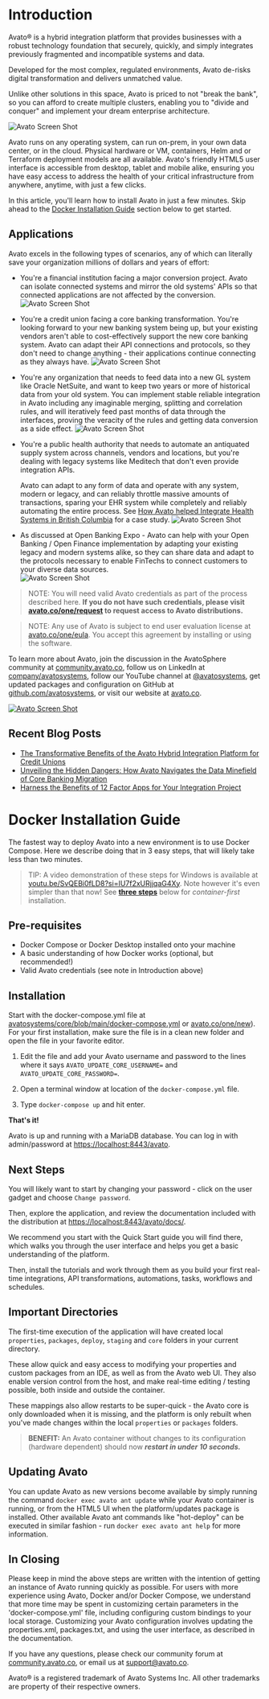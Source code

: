 # Introduction

Avato® is a hybrid integration platform that provides businesses with a robust technology foundation that securely, quickly, and simply integrates previously fragmented and incompatible systems and data.

Developed for the most complex, regulated environments, Avato de-risks digital transformation and delivers unmatched value.

Unlike other solutions in this space, Avato is priced to not "break the bank", so you can afford to create multiple clusters, enabling you to "divide and conquer" and implement your dream enterprise architecture.

![Avato Screen Shot](_assets/Avato-Product.jpeg)

Avato runs on any operating system, can run on-prem, in your own data center, or in the cloud. Physical hardware or VM, containers, Helm and or Terraform deployment models are all available. Avato's friendly HTML5 user interface is accessible from desktop, tablet and mobile alike, ensuring you have easy access to address the health of your critical infrastructure from anywhere, anytime, with just a few clicks.

In this article, you'll learn how to install Avato in just a few minutes.
Skip ahead to the [Docker Installation Guide](#docker-installation-guide) section below to get started.

## Applications

Avato excels in the following types of scenarios, any of which can literally save your organization millions of dollars and years of effort:

- You're a financial institution facing a major conversion project. Avato can isolate connected systems and mirror the old systems' APIs so that connected applications are not affected by the conversion.
  ![Avato Screen Shot](_assets/Racks.jpg)

- You're a credit union facing a core banking transformation. You're looking forward to your new banking system being up, but your existing vendors aren't able to cost-effectively support the new core banking system. Avato can adapt their API connections and protocols, so they don't need to change anything - their applications continue connecting as they always have.
  ![Avato Screen Shot](_assets/CreditUnionsConnectingPeople.jpeg)
- You're any organization that needs to feed data into a new GL system like Oracle NetSuite, and want to keep two years or more of historical data from your old system. You can implement stable reliable integration in Avato including any imaginable merging, splitting and correlation rules, and will iteratively feed past months of data through the interfaces, proving the veracity of the rules and getting data conversion as a side effect.
  ![Avato Screen Shot](_assets/OfficeWorkers.jpg)

- You're a public health authority that needs to automate an antiquated supply system across channels, vendors and locations, but you're dealing with legacy systems like Meditech that don't even provide integration APIs.

  Avato can adapt to any form of data and operate with any system, modern or legacy, and can reliably throttle massive amounts of transactions, sparing your EHR system while completely and reliably automating the entire process. See [How Avato helped Integrate Health Systems in British Columbia](https://avato.co/content/how-avato-helped-british-columbias-provincial-health-services-authority/) for a case study.
 ![Avato Screen Shot](_assets/Health-Workers.jpeg)

- As discussed at Open Banking Expo - Avato can help with your Open Banking / Open Finance implementation by adapting your existing legacy and modern systems alike, so they can share data and adapt to the protocols necessary to enable FinTechs to connect customers to your diverse data sources.  
  ![Avato Screen Shot](_assets/Avato-Open-Banking.jpg)


> NOTE: You will need valid Avato credentials as part of the process described here. **If you do not have such credentials,
please visit <a href="https://avato.co/one/request" target="_TOP">avato.co/one/request</a> to request access to Avato distributions.**

> NOTE: Any use of Avato is subject to end user evaluation license at <a href="https://avato.co/one/eula" target="_TOP">avato.co/one/eula</a>.
You accept this agreement by installing or using the software.

To learn more about Avato, join the discussion in the AvatoSphere community at <a href="https://community.avato.co" target="_TOP">community.avato.co</a>, follow us on LinkedIn at <a href="https://www.linkedin.com/company/avatosystems/" target="_TOP">company/avatosystems</a>, follow our YouTube channel at <a href="https://www.youtube.com/@avatosystems" target="_TOP">@avatosystems</a>, get updated packages and configuration on GitHub at <a href="https://github.com/avatosystems" target="_TOP">github.com/avatosystems</a>, or visit our website at <a href="https://avato.co" target="_TOP">avato.co</a>.

[![Avato Screen Shot](_assets/Darren-at-OBExpo.png)](https://community.avato.co)

## Recent Blog Posts

- [The Transformative Benefits of the Avato Hybrid Integration Platform for Credit Unions](https://avato.co/the-transformative-benefits-of-the-avato-hybrid-integration-platform-for-credit-unions/)
- [Unveiling the Hidden Dangers: How Avato Navigates the Data Minefield of Core Banking Migration ](https://avato.co/avato-data-core-banking-data-migration-transformation-pitfalls/)
- [Harness the Benefits of 12 Factor Apps for Your Integration Project](https://avato.co/harness-the-benefits-of-12-factor-apps-for-your-integration-project/)

# Docker Installation Guide

The fastest way to deploy Avato into a new environment is to use Docker Compose.
Here we describe doing that in 3 easy steps, that will likely take less than two minutes.


> TIP: A video demonstration of these steps for Windows is available at <a href="https://youtu.be/SvQEBi0fLD8?si=IU7f2xURjjqaG4Xy" target="_TOP">youtu.be/SvQEBi0fLD8?si=IU7f2xURjjqaG4Xy</a>. Note however it's even simpler than that now! See [**three steps**](#installation) below for *container-first* installation.

##  Pre-requisites

- Docker Compose or Docker Desktop installed onto your machine
- A basic understanding of how Docker works (optional, but recommended!)
- Valid Avato credentials (see note in Introduction above)

## Installation

Start with the docker-compose.yml file at
<a href="https://github.com/avatosystems/core/blob/main/docker-compose.yml" target="_TOP">avatosystems/core/blob/main/docker-compose.yml</a> or
<a href="https://avato.co/one/new" target="_TOP">avato.co/one/new</a>).
For your first installation, make sure the file is in a clean new folder and open the file in your favorite editor.

1. Edit the file and add your Avato username and password to the lines where it says `AVATO_UPDATE_CORE_USERNAME=` and `AVATO_UPDATE_CORE_PASSWORD=`.

2. Open a terminal window at location of the `docker-compose.yml` file.

3. Type `docker-compose up` and hit enter.

**That's it!**

Avato is up and running with a MariaDB database. You can log in with admin/password at
<a href="https://localhost:8443/avato" target="_TOP">https://localhost:8443/avato</a>.


## Next Steps

You will likely want to start by changing your password - click on the user gadget and choose `Change password`.

Then, explore the application, and review the documentation included with the distribution at <a href="https://localhost:8443/avato/docs/" target="_TOP">https://localhost:8443/avato/docs/<a/>.

We recommend you start with the Quick Start guide you will find there, which walks you through the user interface and helps you get a basic understanding of the platform.

Then, install the tutorials and work through them as you build your first real-time integrations, API transformations, automations, tasks, workflows and schedules.

## Important Directories

The first-time execution of the application will have created local `properties`, `packages`, `deploy`, `staging` and `core` folders in your current directory.

These allow quick and easy access to modifying your properties and custom packages from an IDE, as well as from the Avato web UI. They also enable version control from the host, and make real-time editing / testing possible, both inside and outside the container.

These mappings also allow restarts to be super-quick - the Avato core is only downloaded when it is missing, and the platform is only rebuilt when you've made changes within the local `properties` or `packages` folders.

> **BENEFIT:** An Avato container without changes to its configuration (hardware dependent) should now ***restart in under 10 seconds.***

## Updating Avato

You can update Avato as new versions become available by simply running the command ```docker exec avato ant update``` while your Avato container is running, or from the HTML5 UI when the platform/updates package is installed.
Other available Avato ant commands like "hot-deploy" can be executed in similar fashion - run ```docker exec avato ant help``` for more information.

## In Closing

Please keep in mind the above steps are written with the intention of getting an instance of Avato running quickly as
possible. For users with more experience using Avato, Docker and/or Docker Compose, we understand that more time may be spent in
customizing certain parameters in the 'docker-compose.yml' file, including configuring custom bindings to your local storage.
Customizing your Avato configuration involves updating the properties.xml, packages.txt, and using the user interface, as described in the documentation.

If you have any questions, please check our community forum at <a href="https://community.avato.co" target="_TOP">community.avato.co</a>, or email us at <a href="mailto:support@avato.co">support@avato.co</a>.

Avato® is a registered trademark of Avato Systems Inc. All other trademarks are property of their respective owners.
